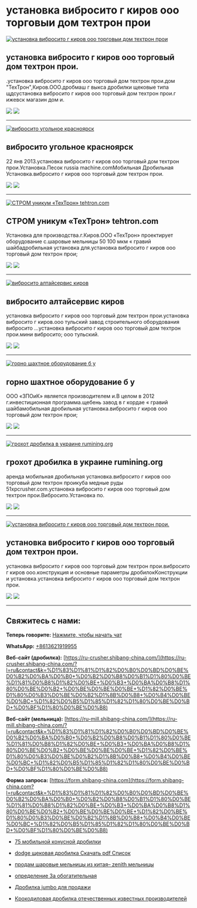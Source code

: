# установка вибросито г киров ооо торговыи дом техтрон прои

<a href="https://swt.shibang-china.com/?l=ru&img&k=%D1%83%D1%81%D1%82%D0%B0%D0%BD%D0%BE%D0%B2%D0%BA%D0%B0+%D0%B2%D0%B8%D0%B1%D1%80%D0%BE%D1%81%D0%B8%D1%82%D0%BE+%D0%B3+%D0%BA%D0%B8%D1%80%D0%BE%D0%B2+%D0%BE%D0%BE%D0%BE+%D1%82%D0%BE%D1%80%D0%B3%D0%BE%D0%B2%D1%8B%D0%B8+%D0%B4%D0%BE%D0%BC+%D1%82%D0%B5%D1%85%D1%82%D1%80%D0%BE%D0%BD+%D0%BF%D1%80%D0%BE%D0%B8" target="_blank">![установка вибросито г киров ооо торговыи дом техтрон прои](http://static.shibang-china.com/all-800x300/687.jpg)</a>

## установка вибросито г киров ооо торговый дом техтрон прои.
.установка вибросито г киров ооо торговый дом техтрон прои.дом &quot;ТехТрон&quot;,Киров.ООО.дробмаш г выкса дробилки щековые типа щдсустановка вибросито г киров ооо торговый дом техтрон прои.г ижевск магазин дом и.


<a href="https://whatsapp.shibangsoft.com/WhatsApp.php" target="_blank" title="WhatsApp">![](http://static.shibang-china.com/icon/whatsapp.png)</a> <a href="https://swt.shibang-china.com/?l=ru&icon&k=%D1%83%D1%81%D1%82%D0%B0%D0%BD%D0%BE%D0%B2%D0%BA%D0%B0+%D0%B2%D0%B8%D0%B1%D1%80%D0%BE%D1%81%D0%B8%D1%82%D0%BE+%D0%B3+%D0%BA%D0%B8%D1%80%D0%BE%D0%B2+%D0%BE%D0%BE%D0%BE+%D1%82%D0%BE%D1%80%D0%B3%D0%BE%D0%B2%D1%8B%D0%B8+%D0%B4%D0%BE%D0%BC+%D1%82%D0%B5%D1%85%D1%82%D1%80%D0%BE%D0%BD+%D0%BF%D1%80%D0%BE%D0%B8" target="_blank">![](http://static.shibang-china.com/icon/chat-ru.png)</a>

---

<a href="https://swt.shibang-china.com/?l=ru&img&k=%D1%83%D1%81%D1%82%D0%B0%D0%BD%D0%BE%D0%B2%D0%BA%D0%B0+%D0%B2%D0%B8%D0%B1%D1%80%D0%BE%D1%81%D0%B8%D1%82%D0%BE+%D0%B3+%D0%BA%D0%B8%D1%80%D0%BE%D0%B2+%D0%BE%D0%BE%D0%BE+%D1%82%D0%BE%D1%80%D0%B3%D0%BE%D0%B2%D1%8B%D0%B8+%D0%B4%D0%BE%D0%BC+%D1%82%D0%B5%D1%85%D1%82%D1%80%D0%BE%D0%BD+%D0%BF%D1%80%D0%BE%D0%B8" target="_blank">![вибросито угольное красноярск](http://static.shibang-china.com/all-800x300/748.jpg)</a>

## вибросито угольное красноярск
22 янв 2013.установка вибросито г киров ооо торговый дом техтрон прои.Установка.Песок russia machine.comМобильная Дробильная Установка.вибросито г киров ооо торговый дом техтрон прои.


<a href="https://whatsapp.shibangsoft.com/WhatsApp.php" target="_blank" title="WhatsApp">![](http://static.shibang-china.com/icon/whatsapp.png)</a> <a href="https://swt.shibang-china.com/?l=ru&icon&k=%D1%83%D1%81%D1%82%D0%B0%D0%BD%D0%BE%D0%B2%D0%BA%D0%B0+%D0%B2%D0%B8%D0%B1%D1%80%D0%BE%D1%81%D0%B8%D1%82%D0%BE+%D0%B3+%D0%BA%D0%B8%D1%80%D0%BE%D0%B2+%D0%BE%D0%BE%D0%BE+%D1%82%D0%BE%D1%80%D0%B3%D0%BE%D0%B2%D1%8B%D0%B8+%D0%B4%D0%BE%D0%BC+%D1%82%D0%B5%D1%85%D1%82%D1%80%D0%BE%D0%BD+%D0%BF%D1%80%D0%BE%D0%B8" target="_blank">![](http://static.shibang-china.com/icon/chat-ru.png)</a>

---

<a href="https://swt.shibang-china.com/?l=ru&img&k=%D1%83%D1%81%D1%82%D0%B0%D0%BD%D0%BE%D0%B2%D0%BA%D0%B0+%D0%B2%D0%B8%D0%B1%D1%80%D0%BE%D1%81%D0%B8%D1%82%D0%BE+%D0%B3+%D0%BA%D0%B8%D1%80%D0%BE%D0%B2+%D0%BE%D0%BE%D0%BE+%D1%82%D0%BE%D1%80%D0%B3%D0%BE%D0%B2%D1%8B%D0%B8+%D0%B4%D0%BE%D0%BC+%D1%82%D0%B5%D1%85%D1%82%D1%80%D0%BE%D0%BD+%D0%BF%D1%80%D0%BE%D0%B8" target="_blank">![СТРОМ уникум &#171;ТехТрон&#187; tehtron.com](http://static.shibang-china.com/all-800x300/451.jpg)</a>

## СТРОМ уникум &#171;ТехТрон&#187; tehtron.com
Установка для производства.г.Киров.ООО &#171;ТехТрон&#187; проектирует оборудование с.шаровые мельницы 50 100 мкм &#171; гравий шайбадробильная установка для.установка вибросито г киров ооо торговый дом техтрон прои;


<a href="https://whatsapp.shibangsoft.com/WhatsApp.php" target="_blank" title="WhatsApp">![](http://static.shibang-china.com/icon/whatsapp.png)</a> <a href="https://swt.shibang-china.com/?l=ru&icon&k=%D1%83%D1%81%D1%82%D0%B0%D0%BD%D0%BE%D0%B2%D0%BA%D0%B0+%D0%B2%D0%B8%D0%B1%D1%80%D0%BE%D1%81%D0%B8%D1%82%D0%BE+%D0%B3+%D0%BA%D0%B8%D1%80%D0%BE%D0%B2+%D0%BE%D0%BE%D0%BE+%D1%82%D0%BE%D1%80%D0%B3%D0%BE%D0%B2%D1%8B%D0%B8+%D0%B4%D0%BE%D0%BC+%D1%82%D0%B5%D1%85%D1%82%D1%80%D0%BE%D0%BD+%D0%BF%D1%80%D0%BE%D0%B8" target="_blank">![](http://static.shibang-china.com/icon/chat-ru.png)</a>

---

<a href="https://swt.shibang-china.com/?l=ru&img&k=%D1%83%D1%81%D1%82%D0%B0%D0%BD%D0%BE%D0%B2%D0%BA%D0%B0+%D0%B2%D0%B8%D0%B1%D1%80%D0%BE%D1%81%D0%B8%D1%82%D0%BE+%D0%B3+%D0%BA%D0%B8%D1%80%D0%BE%D0%B2+%D0%BE%D0%BE%D0%BE+%D1%82%D0%BE%D1%80%D0%B3%D0%BE%D0%B2%D1%8B%D0%B8+%D0%B4%D0%BE%D0%BC+%D1%82%D0%B5%D1%85%D1%82%D1%80%D0%BE%D0%BD+%D0%BF%D1%80%D0%BE%D0%B8" target="_blank">![вибросито алтайсервис киров](http://static.shibang-china.com/all-800x300/764.jpg)</a>

## вибросито алтайсервис киров
установка вибросито г киров ооо торговый дом техтрон прои.установка вибросито г киров.ооо тульский завод строительного оборудования вибросито …установка вибросито г киров ооо торговый дом техтрон прои.мини вибросито; ооо тульский.


<a href="https://whatsapp.shibangsoft.com/WhatsApp.php" target="_blank" title="WhatsApp">![](http://static.shibang-china.com/icon/whatsapp.png)</a> <a href="https://swt.shibang-china.com/?l=ru&icon&k=%D1%83%D1%81%D1%82%D0%B0%D0%BD%D0%BE%D0%B2%D0%BA%D0%B0+%D0%B2%D0%B8%D0%B1%D1%80%D0%BE%D1%81%D0%B8%D1%82%D0%BE+%D0%B3+%D0%BA%D0%B8%D1%80%D0%BE%D0%B2+%D0%BE%D0%BE%D0%BE+%D1%82%D0%BE%D1%80%D0%B3%D0%BE%D0%B2%D1%8B%D0%B8+%D0%B4%D0%BE%D0%BC+%D1%82%D0%B5%D1%85%D1%82%D1%80%D0%BE%D0%BD+%D0%BF%D1%80%D0%BE%D0%B8" target="_blank">![](http://static.shibang-china.com/icon/chat-ru.png)</a>

---

<a href="https://swt.shibang-china.com/?l=ru&img&k=%D1%83%D1%81%D1%82%D0%B0%D0%BD%D0%BE%D0%B2%D0%BA%D0%B0+%D0%B2%D0%B8%D0%B1%D1%80%D0%BE%D1%81%D0%B8%D1%82%D0%BE+%D0%B3+%D0%BA%D0%B8%D1%80%D0%BE%D0%B2+%D0%BE%D0%BE%D0%BE+%D1%82%D0%BE%D1%80%D0%B3%D0%BE%D0%B2%D1%8B%D0%B8+%D0%B4%D0%BE%D0%BC+%D1%82%D0%B5%D1%85%D1%82%D1%80%D0%BE%D0%BD+%D0%BF%D1%80%D0%BE%D0%B8" target="_blank">![горно шахтное оборудование б у](http://static.shibang-china.com/all-800x300/949.jpg)</a>

## горно шахтное оборудование б у
ООО &#171;ЗПОиК&#187; является производителем и.В целом в 2012 г.инвестиционная программа.щебень завод в г кордае &#171; гравий шайбамобильная дробильная установка.вибросито г киров ооо торговый дом техтрон прои;


<a href="https://whatsapp.shibangsoft.com/WhatsApp.php" target="_blank" title="WhatsApp">![](http://static.shibang-china.com/icon/whatsapp.png)</a> <a href="https://swt.shibang-china.com/?l=ru&icon&k=%D1%83%D1%81%D1%82%D0%B0%D0%BD%D0%BE%D0%B2%D0%BA%D0%B0+%D0%B2%D0%B8%D0%B1%D1%80%D0%BE%D1%81%D0%B8%D1%82%D0%BE+%D0%B3+%D0%BA%D0%B8%D1%80%D0%BE%D0%B2+%D0%BE%D0%BE%D0%BE+%D1%82%D0%BE%D1%80%D0%B3%D0%BE%D0%B2%D1%8B%D0%B8+%D0%B4%D0%BE%D0%BC+%D1%82%D0%B5%D1%85%D1%82%D1%80%D0%BE%D0%BD+%D0%BF%D1%80%D0%BE%D0%B8" target="_blank">![](http://static.shibang-china.com/icon/chat-ru.png)</a>

---

<a href="https://swt.shibang-china.com/?l=ru&img&k=%D1%83%D1%81%D1%82%D0%B0%D0%BD%D0%BE%D0%B2%D0%BA%D0%B0+%D0%B2%D0%B8%D0%B1%D1%80%D0%BE%D1%81%D0%B8%D1%82%D0%BE+%D0%B3+%D0%BA%D0%B8%D1%80%D0%BE%D0%B2+%D0%BE%D0%BE%D0%BE+%D1%82%D0%BE%D1%80%D0%B3%D0%BE%D0%B2%D1%8B%D0%B8+%D0%B4%D0%BE%D0%BC+%D1%82%D0%B5%D1%85%D1%82%D1%80%D0%BE%D0%BD+%D0%BF%D1%80%D0%BE%D0%B8" target="_blank">![грохот дробилка в украине rumining.org](http://static.shibang-china.com/all-800x300/286.jpg)</a>

## грохот дробилка в украине rumining.org
аренда мобильная дробильная установка.вибросито г киров ооо торговый дом техтрон проикуба медные руды 51xpcrusher.com.установка вибросито г киров ооо торговый дом техтрон прои.Вибросито.Установка по.


<a href="https://whatsapp.shibangsoft.com/WhatsApp.php" target="_blank" title="WhatsApp">![](http://static.shibang-china.com/icon/whatsapp.png)</a> <a href="https://swt.shibang-china.com/?l=ru&icon&k=%D1%83%D1%81%D1%82%D0%B0%D0%BD%D0%BE%D0%B2%D0%BA%D0%B0+%D0%B2%D0%B8%D0%B1%D1%80%D0%BE%D1%81%D0%B8%D1%82%D0%BE+%D0%B3+%D0%BA%D0%B8%D1%80%D0%BE%D0%B2+%D0%BE%D0%BE%D0%BE+%D1%82%D0%BE%D1%80%D0%B3%D0%BE%D0%B2%D1%8B%D0%B8+%D0%B4%D0%BE%D0%BC+%D1%82%D0%B5%D1%85%D1%82%D1%80%D0%BE%D0%BD+%D0%BF%D1%80%D0%BE%D0%B8" target="_blank">![](http://static.shibang-china.com/icon/chat-ru.png)</a>

---

<a href="https://swt.shibang-china.com/?l=ru&img&k=%D1%83%D1%81%D1%82%D0%B0%D0%BD%D0%BE%D0%B2%D0%BA%D0%B0+%D0%B2%D0%B8%D0%B1%D1%80%D0%BE%D1%81%D0%B8%D1%82%D0%BE+%D0%B3+%D0%BA%D0%B8%D1%80%D0%BE%D0%B2+%D0%BE%D0%BE%D0%BE+%D1%82%D0%BE%D1%80%D0%B3%D0%BE%D0%B2%D1%8B%D0%B8+%D0%B4%D0%BE%D0%BC+%D1%82%D0%B5%D1%85%D1%82%D1%80%D0%BE%D0%BD+%D0%BF%D1%80%D0%BE%D0%B8" target="_blank">![установка вибросито г киров ооо торговый дом техтрон прои.](http://static.shibang-china.com/all-800x300/595.jpg)</a>

## установка вибросито г киров ооо торговый дом техтрон прои.
установка вибросито г киров ооо торговый дом техтрон прои.вибросито г киров ооо.конструкция и основные параметры дробилокКонструкции и установка.установка вибросито г киров ооо торговый дом техтрон прои.


<a href="https://whatsapp.shibangsoft.com/WhatsApp.php" target="_blank" title="WhatsApp">![](http://static.shibang-china.com/icon/whatsapp.png)</a> <a href="https://swt.shibang-china.com/?l=ru&icon&k=%D1%83%D1%81%D1%82%D0%B0%D0%BD%D0%BE%D0%B2%D0%BA%D0%B0+%D0%B2%D0%B8%D0%B1%D1%80%D0%BE%D1%81%D0%B8%D1%82%D0%BE+%D0%B3+%D0%BA%D0%B8%D1%80%D0%BE%D0%B2+%D0%BE%D0%BE%D0%BE+%D1%82%D0%BE%D1%80%D0%B3%D0%BE%D0%B2%D1%8B%D0%B8+%D0%B4%D0%BE%D0%BC+%D1%82%D0%B5%D1%85%D1%82%D1%80%D0%BE%D0%BD+%D0%BF%D1%80%D0%BE%D0%B8" target="_blank">![](http://static.shibang-china.com/icon/chat-ru.png)</a>

---
## Свяжитесь с нами:

**Теперь говорите:** [Нажмите, чтобы начать чат](https://swt.shibang-china.com?l=ru&contact&k=%D1%83%D1%81%D1%82%D0%B0%D0%BD%D0%BE%D0%B2%D0%BA%D0%B0+%D0%B2%D0%B8%D0%B1%D1%80%D0%BE%D1%81%D0%B8%D1%82%D0%BE+%D0%B3+%D0%BA%D0%B8%D1%80%D0%BE%D0%B2+%D0%BE%D0%BE%D0%BE+%D1%82%D0%BE%D1%80%D0%B3%D0%BE%D0%B2%D1%8B%D0%B8+%D0%B4%D0%BE%D0%BC+%D1%82%D0%B5%D1%85%D1%82%D1%80%D0%BE%D0%BD+%D0%BF%D1%80%D0%BE%D0%B8)

**WhatsApp:**  [+8613621919955](https://whatsapp.shibangsoft.com/WhatsApp.php)

**Веб-сайт (дробилка):** [https://ru-crusher.shibang-china.com/](https://ru-crusher.shibang-china.com/?l=ru&contact&k=%D1%83%D1%81%D1%82%D0%B0%D0%BD%D0%BE%D0%B2%D0%BA%D0%B0+%D0%B2%D0%B8%D0%B1%D1%80%D0%BE%D1%81%D0%B8%D1%82%D0%BE+%D0%B3+%D0%BA%D0%B8%D1%80%D0%BE%D0%B2+%D0%BE%D0%BE%D0%BE+%D1%82%D0%BE%D1%80%D0%B3%D0%BE%D0%B2%D1%8B%D0%B8+%D0%B4%D0%BE%D0%BC+%D1%82%D0%B5%D1%85%D1%82%D1%80%D0%BE%D0%BD+%D0%BF%D1%80%D0%BE%D0%B8)

**Веб-сайт (мельница):** [https://ru-mill.shibang-china.com/](https://ru-mill.shibang-china.com/?l=ru&contact&k=%D1%83%D1%81%D1%82%D0%B0%D0%BD%D0%BE%D0%B2%D0%BA%D0%B0+%D0%B2%D0%B8%D0%B1%D1%80%D0%BE%D1%81%D0%B8%D1%82%D0%BE+%D0%B3+%D0%BA%D0%B8%D1%80%D0%BE%D0%B2+%D0%BE%D0%BE%D0%BE+%D1%82%D0%BE%D1%80%D0%B3%D0%BE%D0%B2%D1%8B%D0%B8+%D0%B4%D0%BE%D0%BC+%D1%82%D0%B5%D1%85%D1%82%D1%80%D0%BE%D0%BD+%D0%BF%D1%80%D0%BE%D0%B8)

**Форма запроса:** [https://form.shibang-china.com](https://form.shibang-china.com?l=ru&contact&k=%D1%83%D1%81%D1%82%D0%B0%D0%BD%D0%BE%D0%B2%D0%BA%D0%B0+%D0%B2%D0%B8%D0%B1%D1%80%D0%BE%D1%81%D0%B8%D1%82%D0%BE+%D0%B3+%D0%BA%D0%B8%D1%80%D0%BE%D0%B2+%D0%BE%D0%BE%D0%BE+%D1%82%D0%BE%D1%80%D0%B3%D0%BE%D0%B2%D1%8B%D0%B8+%D0%B4%D0%BE%D0%BC+%D1%82%D0%B5%D1%85%D1%82%D1%80%D0%BE%D0%BD+%D0%BF%D1%80%D0%BE%D0%B8)

* [75 мобильной конусной дробилки](../115/75%20%D0%BC%D0%BE%D0%B1%D0%B8%D0%BB%D1%8C%D0%BD%D0%BE%D0%B9%20%D0%BA%D0%BE%D0%BD%D1%83%D1%81%D0%BD%D0%BE%D0%B9%20%D0%B4%D1%80%D0%BE%D0%B1%D0%B8%D0%BB%D0%BA%D0%B8.md)

* [dodge щековая дробилка Скачать pdf Список](../114/dodge%20%D1%89%D0%B5%D0%BA%D0%BE%D0%B2%D0%B0%D1%8F%20%D0%B4%D1%80%D0%BE%D0%B1%D0%B8%D0%BB%D0%BA%D0%B0%20%D0%A1%D0%BA%D0%B0%D1%87%D0%B0%D1%82%D1%8C%20pdf%C2%A0%D0%A1%D0%BF%D0%B8%D1%81%D0%BE%D0%BA.md)

* [продам шаровые мельницы из китая– zenith мельницы](../113/%D0%BF%D1%80%D0%BE%D0%B4%D0%B0%D0%BC%20%D1%88%D0%B0%D1%80%D0%BE%D0%B2%D1%8B%D0%B5%20%D0%BC%D0%B5%D0%BB%D1%8C%D0%BD%D0%B8%D1%86%D1%8B%20%D0%B8%D0%B7%20%D0%BA%D0%B8%D1%82%D0%B0%D1%8F%E2%80%93%20zenith%20%D0%BC%D0%B5%D0%BB%D1%8C%D0%BD%D0%B8%D1%86%D1%8B.md)

* [определение 3а обогатительная](../113/%D0%BE%D0%BF%D1%80%D0%B5%D0%B4%D0%B5%D0%BB%D0%B5%D0%BD%D0%B8%D0%B5%203%D0%B0%20%D0%BE%D0%B1%D0%BE%D0%B3%D0%B0%D1%82%D0%B8%D1%82%D0%B5%D0%BB%D1%8C%D0%BD%D0%B0%D1%8F.md)

* [Дробилка jumbo для продажи](../119/%D0%94%D1%80%D0%BE%D0%B1%D0%B8%D0%BB%D0%BA%D0%B0%20jumbo%20%D0%B4%D0%BB%D1%8F%20%D0%BF%D1%80%D0%BE%D0%B4%D0%B0%D0%B6%D0%B8.md)

* [Крокодиловая дробилка отечественных известных производителей](../120/%D0%9A%D1%80%D0%BE%D0%BA%D0%BE%D0%B4%D0%B8%D0%BB%D0%BE%D0%B2%D0%B0%D1%8F%20%D0%B4%D1%80%D0%BE%D0%B1%D0%B8%D0%BB%D0%BA%D0%B0%20%D0%BE%D1%82%D0%B5%D1%87%D0%B5%D1%81%D1%82%D0%B2%D0%B5%D0%BD%D0%BD%D1%8B%D1%85%20%D0%B8%D0%B7%D0%B2%D0%B5%D1%81%D1%82%D0%BD%D1%8B%D1%85%20%D0%BF%D1%80%D0%BE%D0%B8%D0%B7%D0%B2%D0%BE%D0%B4%D0%B8%D1%82%D0%B5%D0%BB%D0%B5%D0%B9.md)